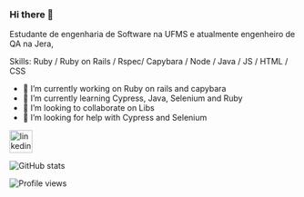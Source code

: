### Hi there 👋

<!--
**GabrielCansancao/GabrielCansancao** is a ✨ _special_ ✨ repository because its `README.md` (this file) appears on your GitHub profile. -->
Estudante de engenharia de Software na UFMS e atualmente engenheiro de QA na Jera, 

Skills: Ruby / Ruby on Rails / Rspec/ Capybara / Node / Java / JS / HTML / CSS 

- 🔭 I’m currently working on Ruby on rails and capybara 
- 🌱 I’m currently learning Cypress, Java, Selenium and Ruby
- 👯 I’m looking to collaborate on Libs 
- 🤔 I’m looking for help with Cypress and Selenium 


[<img src='https://www.flaticon.com/svg/vstatic/svg/174/174857.svg?token=exp=1617789305~hmac=8d50a1973828351f99e0f53ad3ab690b' alt='linkedin' height='40'>](https://www.linkedin.com/in/gabrielcansancao/)  

![GitHub stats](https://github-readme-stats.vercel.app/api?username=GabrielCansancao&show_icons=true)  

![Profile views](https://gpvc.arturio.dev/GabrielCansancao)   


